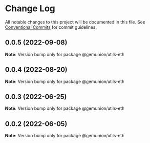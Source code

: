 # Change Log

All notable changes to this project will be documented in this file.
See [Conventional Commits](https://conventionalcommits.org) for commit guidelines.

## 0.0.5 (2022-09-08)

**Note:** Version bump only for package @gemunion/utils-eth





## 0.0.4 (2022-08-20)

**Note:** Version bump only for package @gemunion/utils-eth





## 0.0.3 (2022-06-25)

**Note:** Version bump only for package @gemunion/utils-eth





## 0.0.2 (2022-06-05)

**Note:** Version bump only for package @gemunion/utils-eth
